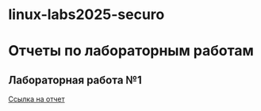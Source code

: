# linux-labs2025-securo

# Отчеты по лабораторным работам

## Лабораторная работа №1

[Ссылка на отчет](https://www.dropbox.com/scl/fo/vticrq13uosjav3mje93u/AHk0nzF1d0nnlPG6EFnfMZQ?rlkey=8k655wio5yf44v4ooinc61ou1&st=80gpe49q&dl=0)
